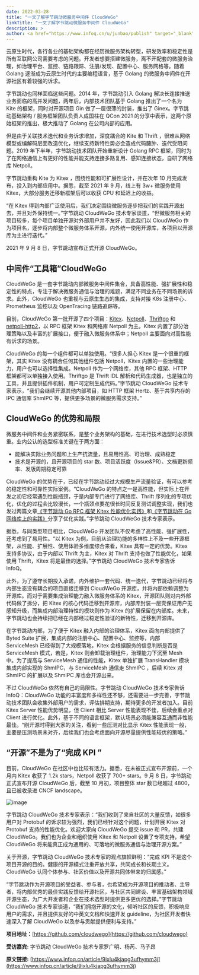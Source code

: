 ```yaml
---
date: 2022-03-28
title: "一文了解字节跳动微服务中间件 CloudWeGo"
linkTitle: "一文了解字节跳动微服务中间件 CloudWeGo"
description: >
author: <a href="https://www.infoq.cn/u/junbao/publish" target="_blank">Junbao Zhang</a>
---
```


云原生时代，各行各业的基础架构都在经历微服务架构转型，研发效率和稳定性是所有互联网公司需要考虑的问题。开发者想要搭建微服务，离不开配套的微服务治理，如治理平台、监控、链路跟踪、注册/发现、配置中心、服务网格等。随着 Golang 逐渐成为云原生时代的主要编程语言，基于 Golang 的微服务中间件在开源社区有着较强的诉求。

字节跳动也同样面临这些问题。2014 年，字节跳动引入 Golang 解决长连接推送业务面临的高并发问题，两年后，内部技术团队基于 Golang 推出了一个名为 Kite 的框架，同时对开源项目 Gin 做了一层很薄的封装，推出了 Ginex。字节跳动基础架构 / 服务框架团队负责人成国柱在 QCon 2021 的分享中表示，这两个原始框架的推出，极大推动了 Golang 在公司内部的应用。

但是由于关联技术迭代和业务诉求增加，深度耦合的 Kite 和 Thrift ，很难从网络模型或编解码层面改造优化，继续支持新特性势必会造成代码臃肿、迭代受阻问题。2019 年下半年，字节跳动技术团队开始重新设计 Golang RPC 框架，同时为了在网络通信上有更好的性能并能支持连接多路复用、感知连接状态，自研了网络库 Netpoll。

字节跳动重构 Kite 为 Kitex ，围绕性能和可扩展性设计，并在次年 10 月完成发布，投入到内部应用中。据悉，截至 2021 年 9 月，线上有 3w+ 微服务使用 Kitex，大部分服务迁移新框架后可以收获 CPU 和延迟上的收益。

“在 Kitex 得到内部广泛使用后，我们决定围绕微服务逐步把我们的实践开源出去，并且对外保持统一。”字节跳动 CloudWeGo 技术专家谈道，“但微服务相关的项目较多，每个项目单独开源对外部用户并不友好，因此我们以 CloudWeGo 作为项目名，逐步将内部整个微服务体系开源，内外统一使用开源库，各项目以开源库为主进行迭代。”

2021 年 9 月 8 日，字节跳动宣布正式开源 CloudWeGo。

## **中间件“工具箱”CloudWeGo**

CloudWeGo 是一套字节跳动内部微服务中间件集合，具备高性能、强扩展性和稳定性的特点，专注于解决微服务通信与治理的难题，满足不同业务在不同场景的诉求。此外，CloudWeGo 也重视与云原生生态的集成，支持对接 K8s 注册中心、Prometheus 监控以及 OpenTracing 链路追踪等。

目前，CloudWeGo 第一批开源了四个项目：[Kitex](https://github.com/cloudwego/kitex)、[Netpoll](https://github.com/cloudwego/netpoll)、[Thriftgo](https://github.com/cloudwego/thriftgo) 和 [netpoll-http2](https://github.com/cloudwego/cloudwego.github.io)，以 RPC 框架 Kitex 和网络库 Netpoll 为主。Kitex 内置了部分治理策略以及丰富的扩展接口，便于融入微服务体系中；Netpoll 主要面向对高性能有诉求的场景。

CloudWeGo 的每一个组件都可以单独使用。“很多人担心 Kitex 是一个很重的框架，其实 Kitex 没有耦合任何其他组件包括 Netpoll，Kitex 内置的一些治理能力，用户也可以选择性集成。Netpoll 作为一个网络库，其他 RPC 框架、HTTP 框架都可以单独接入使用。Thriftgo 是 Thrift IDL 解析和代码生成器，也是独立的工具，并且提供插件机制，用户可定制生成代码。”字节跳动 CloudWeGo 技术专家表示，“我们会继续开源其他内部项目，如 HTTP 框架 Hertz、基于共享内存的 IPC 通信库 ShmIPC 等，提供更多场景的微服务需求支持。”

## **CloudWeGo 的优势和局限**

微服务中间件和业务紧密联系，是整个业务架构的基础，在进行技术选型时必须慎重。业内公认的选型标准关键在于两方面：

* 能解决实际业务问题和上生产抗流量，且易用性高、可治理、成熟稳定
* 技术是开源的，且开源项目的 star 数、项目活跃度（Issue&PR）、文档更新频率、发版周期稳定可靠

CloudWeGo 的优势在于，已经在字节跳动经过大规模生产流量验证，有可以参考的稳定性和可靠性实际案例。“CloudWeGo 的特点之一是高性能，但实际上在开发之初它经常遇到性能瓶颈，于是内部专门进行了网络库、Thrift 序列化的专项优化，优化的过程会比较漫长，一个瓶颈点要花很长时间反复测试调整实现，我们也发过两篇文章[《字节跳动 Go RPC 框架 Kitex 性能优化实践》](https://mp.weixin.qq.com/s?__biz=MzI1MzYzMjE0MQ==&mid=2247487656&idx=1&sn=e6e125db1fa1bad01048f341a4b7165a&scene=21#wechat_redirect)和[《字节跳动在 Go 网络库上的实践》](https://mp.weixin.qq.com/s?__biz=MzI1MzYzMjE0MQ==&mid=2247485756&idx=1&sn=4d2712e4bfb9be27a790fa15159a7be1&chksm=e9d0c2dedea74bc8179af39888a5b2b99266587cad32744ad11092b91ec2e2babc74e69090e6&scene=21#wechat_redirect)分享了优化实践。”字节跳动 CloudWeGo 技术专家表示。

据悉，与同类型项目相比，CloudWeGo 开发团队不仅考虑了高性能、强扩展性，还考虑到了易用性。“以 Kitex 为例，目前从治理功能的多样性上不及一些开源框架，从性能、扩展性、使用体验多维度综合来看，Kitex 具有一定的优势。Kitex 支持多协议，由于内部以 Thrift 为主，Kitex 对 Thrift 支持也做了性能优化，如果使用 Thrift，Kitex 将是最佳的选择。”字节跳动 CloudWeGo 技术专家告诉 InfoQ。

此外，为了遵守长期投入承诺，内外维护一套代码、统一迭代，字节跳动已经将与内部生态没有耦合的项目直接迁移到 CloudWeGo 开源库，并将内部依赖调整为开源库。而对于需要集成治理能力融入微服务体系的 Kitex，开源团队则对内外部代码做了拆分，把 Kitex 的核心代码迁移到开源库，内部库封装一层壳保证用户无感知升级，而集成内部治理特性的模块则作为 Kitex 的扩展保留在内部库。未来，字节跳动也会持续把已经在内部经过稳定性验证的新特性，迁移到开源库。

在字节跳动内部，为了便于 Kitex 融入内部的治理体系，Kitex 面向内部提供了 Byted Suite 扩展，集成内部的注册中心、配置中心、监控等，内部 ServiceMesh 已经得到了大规模落地，Kitex 会根据服务的信息判断是否是 ServiceMesh 模式，若是，Kitex 则会卸载治理组件，治理能力下沉至 Mesh 中。为了提高与 ServiceMesh 通信的性能，Kitex 单独扩展 TransHandler 模块集成内部实现的 ShmIPC，与 ServiceMesh 通信走 ShmIPC ，后续 Kitex 对 ShmIPC 的扩展以及 ShmIPC 库也会开源出来。

不过 CloudWeGo 依然有自己的局限性。字节跳动 CloudWeGo 技术专家告诉 InfoQ：CloudWeGo 功能的丰富度和多样性还不够，还需要进一步完善，字节跳动技术团队会收集外部用户的需求，评估排期支持，期待更多的开发者加入。目前 Kitex Server 性能优势明显，但 Client 相比 Server 性能表现不佳，后续会重点对 Client 进行优化。此外，基于不同的语言框架，默认场景必须能兼容互通而非性能最佳。“刚开源时得到大家的关注，看到一些压测对比显示 Kitex 性能表现一般，主要是压测场景未对齐，后续我们也会考虑面向开源尽量提供性能较优的策略。”

## **“开源”不是为了“完成 KPI ”**

目前，CloudWeGo 在社区中也比较有活力。据悉，在未被正式宣布开源前，一个月内 Kitex 收获了 1.2k stars，Netpoll 收获了 700+ stars。9 月 8 日，字节跳动正式宣布开源 CloudWeGo 后，截至 10 月初，项目整体 star 数已经超过 4800，且已被收录进 CNCF landscape。

![image](/img/blog/article_to_learn_about_CloudWeGo/image.png)

字节跳动 CloudWeGo 技术专家表示：“我们收到了来自社区的大量反馈，如很多用户对 Protobuf 的诉求较为强烈，我们已经针对这个问题，计划开展 Kitex 对 Protobuf 支持的性能优化。欢迎大家向 CloudWeGo 提交 issue 和 PR，共建 CloudWeGo。我们也为企业和组织使用 Kitex 和 Netpoll 设置了专项支持，希望 CloudWeGo 将来能真正成为通用的、可落地的微服务通信与治理开源方案。”

关于开源，字节跳动 CloudWeGo 技术专家的观点旗帜鲜明：“完成 KPI 不是这个项目开源的目的。健康的开源模式注重开放共享，共同成长和长期主义。CloudWeGo 认同个体参与、社区价值以及开源共同体带来的归属感。”

“字节跳动作为开源项目的受益者、参与者，也希望成为开源项目的推动者、主导者，将内部优秀的最佳实践反馈给开源社区，与社区共同建设、丰富基础架构领域开源生态，为广大开发者和企业在技术选型时提供更多更优的选择。”字节跳动 CloudWeGo 技术专家谈道，“我们拥抱开源的文化，倾听社区的反馈，积极响应用户的需求，并且提供友好的中英文文档和快速开发 guideline，为社区开发者快速深入了解 CloudWeGo 以及参与贡献提供便利与支持。”

**项目地址：**[https://github.com/cloudwego](https://github.com/cloudwego)

**受访嘉宾:**  字节跳动 CloudWeGo 技术专家罗广明、杨芮、马子昂

**原文链接:** [https://www.infoq.cn/article/9ixlu4kjapg3ufhymm3j](https://www.infoq.cn/article/9ixlu4kjapg3ufhymm3j)


